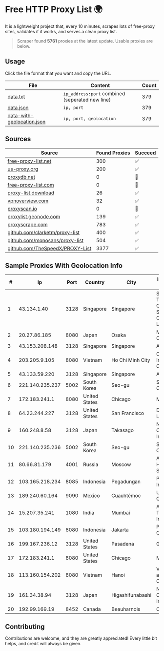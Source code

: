 
# Free HTTP Proxy List 🌍

It is a lightweight project that, every 10 minutes, scrapes lots of free-proxy sites, validates if it works, and serves a clean proxy list.


> Scraper found **5761** proxies at the latest update. Usable proxies are below.

## Usage

Click the file format that you want and copy the URL.


|File|Content|Count|
|----|-------|-----|
|[data.txt](https://raw.githubusercontent.com/themiralay/Proxy-List-World/master/data.txt)|`ip_address:port` combined (seperated new line)|379|
|[data.json](https://raw.githubusercontent.com/themiralay/Proxy-List-World/master/data.json)|`ip, port`|379|
|[data-with-geolocation.json](https://raw.githubusercontent.com/themiralay/Proxy-List-World/master/data-with-geolocation.json)|`ip, port, geolocation`|379|

## Sources

|Source|Found Proxies|Succeed|
|------|-------------|-------|
|[free-proxy-list.net](https://free-proxy-list.net)|300|✅|
|[us-proxy.org](https://www.us-proxy.org)|200|✅|
|[proxydb.net](http://proxydb.net)|0|🚫|
|[free-proxy-list.com](https://free-proxy-list.com/?page=&port=&type%5B%5D=http&type%5B%5D=https&up_time=0&search=Search)|0|🚫|
|[proxy-list.download](https://www.proxy-list.download/HTTP)|26|✅|
|[vpnoverview.com](https://vpnoverview.com/privacy/anonymous-browsing/free-proxy-servers)|32|✅|
|[proxyscan.io](https://www.proxyscan.io)|0|🚫|
|[proxylist.geonode.com](https://proxylist.geonode.com/api/proxy-list?limit=300&page=1&sort_by=lastChecked&sort_type=desc&protocols=http,https)|139|✅|
|[proxyscrape.com](https://api.proxyscrape.com/v2/?request=displayproxies&protocol=http&timeout=10000&country=all&ssl=all&anonymity=all)|783|✅|
|[github.com/clarketm/proxy-list](https://raw.githubusercontent.com/clarketm/proxy-list/master/proxy-list-raw.txt)|400|✅|
|[github.com/monosans/proxy-list](https://raw.githubusercontent.com/monosans/proxy-list/main/proxies/http.txt)|504|✅|
|[github.com/TheSpeedX/PROXY-List](https://raw.githubusercontent.com/TheSpeedX/PROXY-List/master/http.txt)|3377|✅|


## Sample Proxies With Geolocation Info

|#|Ip|Port|Country|City|Internet Service Provider|
|-|--|----|-------|----|-------------------------|
|1|43.134.1.40|3128|Singapore|Singapore|Shenzhen Tencent Computer Systems Company Limited|
|2|20.27.86.185|8080|Japan|Osaka|Microsoft Corporation|
|3|43.153.208.148|3128|Singapore|Singapore|Aceville Pte.ltd|
|4|203.205.9.105|8080|Vietnam|Ho Chi Minh City|CMC Telecom Infrastructure Company|
|5|43.133.59.220|3128|Singapore|Singapore|Aceville Pte.ltd|
|6|221.140.235.237|5002|South Korea|Seo-gu|SK Broadband Co Ltd|
|7|172.183.241.1|8080|United States|Chicago|Microsoft|
|8|64.23.244.227|3128|United States|San Francisco|DigitalOcean, LLC|
|9|160.248.8.58|3128|Japan|Takasago|NTT PC Communications, Inc.|
|10|221.140.235.236|5002|South Korea|Seo-gu|SK Broadband Co Ltd|
|11|80.66.81.179|4001|Russia|Moscow|AZERTA.RU Hosting Solutions|
|12|103.165.218.234|8085|Indonesia|Pegadungan|PT iForte Global Internet|
|13|189.240.60.164|9090|Mexico|Cuauhtémoc|Uninet S.A. de C.V.|
|14|15.207.35.241|1080|India|Mumbai|Amazon Technologies Inc.|
|15|103.180.194.149|8080|Indonesia|Jakarta|PT INDONESIA COMNETS PLUS|
|16|199.167.236.12|3128|United States|Pasadena|GLOBAL IT|
|17|172.183.241.1|8080|United States|Chicago|Microsoft|
|18|113.160.154.202|8080|Vietnam|Hanoi|VietNam Post and Telecom Corporation|
|19|161.34.38.94|3128|Japan|Higashifunabashi|NTT PC Communications, Inc.|
|20|192.99.169.19|8452|Canada|Beauharnois|OVH SAS|



## Contributing

Contributions are welcome, and they are greatly appreciated! Every
little bit helps, and credit will always be given.

